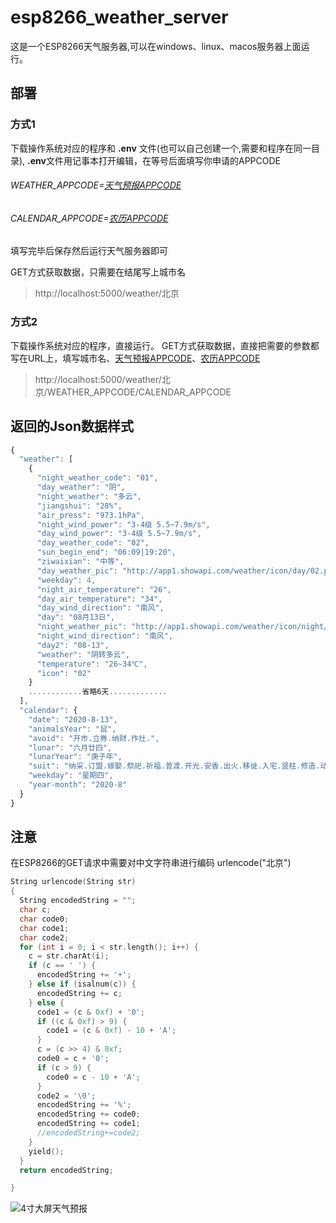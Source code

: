 
# esp8266_weather_server
这是一个ESP8266天气服务器,可以在windows、linux、macos服务器上面运行。

## 部署

### 方式1
下载操作系统对应的程序和 **.env** 文件(也可以自己创建一个,需要和程序在同一目录),
**.env**文件用记事本打开编辑，在等号后面填写你申请的APPCODE

###### WEATHER_APPCODE=[天气预报APPCODE](https://market.aliyun.com/products/57126001/cmapi014123.html)
###### CALENDAR_APPCODE=[农历APPCODE](https://www.juhe.cn/docs/api/id/177)

填写完毕后保存然后运行天气服务器即可

GET方式获取数据，只需要在结尾写上城市名

> http://localhost:5000/weather/北京

### 方式2
下载操作系统对应的程序，直接运行。
GET方式获取数据，直接把需要的参数都写在URL上，填写城市名、[天气预报APPCODE](https://market.aliyun.com/products/57126001/cmapi014123.html)、[农历APPCODE](https://www.juhe.cn/docs/api/id/177)
> http://localhost:5000/weather/北京/WEATHER_APPCODE/CALENDAR_APPCODE


## 返回的Json数据样式

```javascript
{
  "weather": [
    {
      "night_weather_code": "01",
      "day_weather": "阴",
      "night_weather": "多云",
      "jiangshui": "28%",
      "air_press": "973.1hPa",
      "night_wind_power": "3-4级 5.5~7.9m/s",
      "day_wind_power": "3-4级 5.5~7.9m/s",
      "day_weather_code": "02",
      "sun_begin_end": "06:09|19:20",
      "ziwaixian": "中等",
      "day_weather_pic": "http://app1.showapi.com/weather/icon/day/02.png",
      "weekday": 4,
      "night_air_temperature": "26",
      "day_air_temperature": "34",
      "day_wind_direction": "南风",
      "day": "08月13日",
      "night_weather_pic": "http://app1.showapi.com/weather/icon/night/01.png",
      "night_wind_direction": "南风",
      "day2": "08-13",
      "weather": "阴转多云",
      "temperature": "26~34℃",
      "icon": "02"
    }
	............省略6天.............
  ],
  "calendar": {
    "date": "2020-8-13",
    "animalsYear": "鼠",
    "avoid": "开市.立券.纳财.作灶.",
    "lunar": "六月廿四",
    "lunarYear": "庚子年",
    "suit": "纳采.订盟.嫁娶.祭祀.祈福.普渡.开光.安香.出火.移徙.入宅.竖柱.修造.动土.竖柱.上梁.起基.造屋.安门.造庙.造桥.破土.启攒.安葬.",
    "weekday": "星期四",
    "year-month": "2020-8"
  }
}

```
## 注意
在ESP8266的GET请求中需要对中文字符串进行编码
urlencode("北京")
```cpp
String urlencode(String str)
{
  String encodedString = "";
  char c;
  char code0;
  char code1;
  char code2;
  for (int i = 0; i < str.length(); i++) {
    c = str.charAt(i);
    if (c == ' ') {
      encodedString += '+';
    } else if (isalnum(c)) {
      encodedString += c;
    } else {
      code1 = (c & 0xf) + '0';
      if ((c & 0xf) > 9) {
        code1 = (c & 0xf) - 10 + 'A';
      }
      c = (c >> 4) & 0xf;
      code0 = c + '0';
      if (c > 9) {
        code0 = c - 10 + 'A';
      }
      code2 = '\0';
      encodedString += '%';
      encodedString += code0;
      encodedString += code1;
      //encodedString+=code2;
    }
    yield();
  }
  return encodedString;

}
```


![4寸大屏天气预报](https://github.com/vaemc/esp8266_weather_server/blob/master/bb.jpg)
